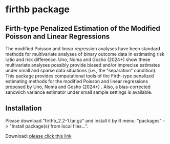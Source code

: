 
# firthb package


## Firth-type Penalized Estimation of the Modified Poisson and Linear Regressions

The modified Poisson and linear regression analyses have been standard methods for multivariate analyses of binary outcome data in estimating risk ratio and risk difference. Uno, Noma and Gosho (2024+) <forthcoming> show these multivariate analyses possibly provide biased and/or imprecise estimates under small and sparse data situations (i.e., the “separation” condition). This package provides computational tools of the Firth-type penalized estimating methods for the modified Poisson and linear regressions proposed by Uno, Noma and Gosho (2024+) <forthcoming>. Also, a bias-corrected sandwich variance estimator under small sample settings is available.



## Installation

Please download "firthb_2.2-1.tar.gz" and install it by R menu: "packages" -> "Install package(s) from local files...".

Download: [please click this link](https://github.com/nomahi/firthb/raw/main/firthb_2.2-1.tar.gz)
